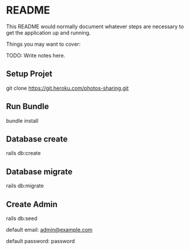 # README

This README would normally document whatever steps are necessary to get the
application up and running.

Things you may want to cover:

TODO: Write notes here.

##	Setup Projet
git clone https://git.heroku.com/photos-sharing.git 

##	Run Bundle
bundle install

##	Database create
rails db:create

##	Database migrate
rails db:migrate

##	Create Admin
rails db:seed 

default email: admin@example.com

default password: password